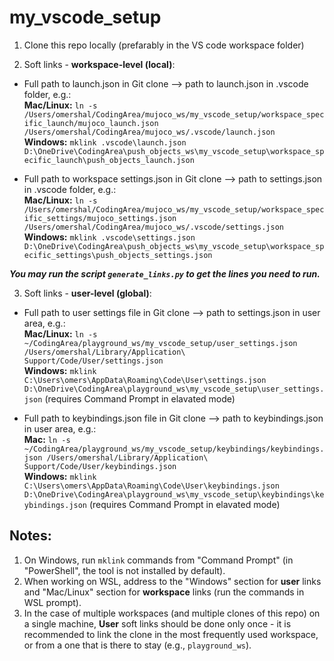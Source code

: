 # my_vscode_setup

1. Clone this repo locally (prefarably in the VS code workspace folder)

2. Soft links - **workspace-level (local)**:

* Full path to launch.json in Git clone --> path to launch.json in .vscode folder, e.g.:  
**Mac/Linux:** `ln -s /Users/omershal/CodingArea/mujoco_ws/my_vscode_setup/workspace_specific_launch/mujoco_launch.json /Users/omershal/CodingArea/mujoco_ws/.vscode/launch.json`  
**Windows:** `mklink .vscode\launch.json D:\OneDrive\CodingArea\push_objects_ws\my_vscode_setup\workspace_specific_launch\push_objects_launch.json`

* Full path to workspace settings.json in Git clone --> path to settings.json in .vscode folder, e.g.:  
**Mac/Linux:** `ln -s /Users/omershal/CodingArea/mujoco_ws/my_vscode_setup/workspace_specific_settings/mujoco_settings.json /Users/omershal/CodingArea/mujoco_ws/.vscode/settings.json`  
**Windows:** `mklink .vscode\settings.json D:\OneDrive\CodingArea\push_objects_ws\my_vscode_setup\workspace_specific_settings\push_objects_settings.json`

***You may run the script `generate_links.py` to get the lines you need to run.***

3. Soft links - **user-level (global)**:
* Full path to user settings file in Git clone --> path to settings.json in user area, e.g.:  
**Mac/Linux:** `ln -s ~/CodingArea/playground_ws/my_vscode_setup/user_settings.json /Users/omershal/Library/Application\ Support/Code/User/settings.json`  
**Windows:** `mklink C:\Users\omers\AppData\Roaming\Code\User\settings.json D:\OneDrive\CodingArea\playground_ws\my_vscode_setup\user_settings.json` (requires Command Prompt in elavated mode)
  
* Full path to keybindings.json file in Git clone --> path to keybindings.json in user area, e.g.:  
**Mac:** `ln -s ~/CodingArea/playground_ws/my_vscode_setup/keybindings/keybindings.json /Users/omershal/Library/Application\ Support/Code/User/keybindings.json`  
**Windows:** `mklink C:\Users\omers\AppData\Roaming\Code\User\keybindings.json D:\OneDrive\CodingArea\playground_ws\my_vscode_setup\keybindings\keybindings.json` (requires Command Prompt in elavated mode)

## Notes:
1. On Windows, run `mklink` commands from "Command Prompt" (in "PowerShell", the tool is not installed by default).
2. When working on WSL, address to the "Windows" section for **user** links and "Mac/Linux" section for **workspace** links (run the commands in WSL prompt).
3. In the case of multiple workspaces (and multiple clones of this repo) on a single machine, **User** soft links should be done only once - it is recommended to link the clone in the most frequently used workspace, or from a one that is there to stay (e.g., `playground_ws`).
